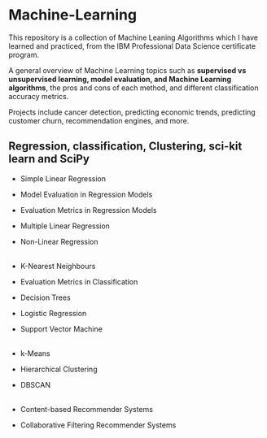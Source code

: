 # Machine-Learning

This repository is a collection of Machine Leaning Algorithms which I have learned and practiced, from the IBM Professional Data Science certificate program.
 <br>

A general overview of Machine Learning topics such as **supervised vs unsupervised learning,  model evaluation, and Machine Learning algorithms**, the pros and cons of each method, and different classification accuracy metrics.<br>

Projects include cancer detection, predicting economic trends, predicting customer churn, recommendation engines, and more.<br>

## Regression, classification, Clustering, sci-kit learn and SciPy <br>

- Simple Linear Regression <br>
- Model Evaluation in Regression Models <br>
- Evaluation Metrics in Regression Models <br> 
- Multiple Linear Regression <br>
- Non-Linear Regression <br><br>

- K-Nearest Neighbours <br>
- Evaluation Metrics in Classification <br>
- Decision Trees <br>
- Logistic Regression<br>
- Support Vector Machine <br><br>

- k-Means <br>
- Hierarchical Clustering <br>
- DBSCAN <br> <br>

- Content-based Recommender Systems <br>
- Collaborative Filtering Recommender Systems <br>
